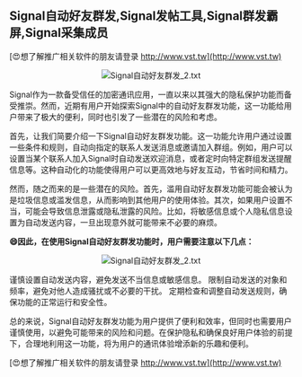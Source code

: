 ## **Signal自动好友群发,Signal发帖工具,Signal群发霸屏,Signal采集成员**

[😍想了解推广相关软件的朋友请登录 http://www.vst.tw](http://www.vst.tw)

 <center><img src="https://vst.tw/MP4/tuiguang/png/0.png" alt="Signal自动好友群发_2.txt"></center>

Signal作为一款备受信任的加密通讯应用，一直以来以其强大的隐私保护功能而备受推崇。然而，近期有用户开始探索Signal中的自动好友群发功能，这一功能给用户带来了极大的便利，同时也引发了一些潜在的风险和考虑。

首先，让我们简要介绍一下Signal自动好友群发功能。这一功能允许用户通过设置一些条件和规则，自动向指定的联系人发送消息或邀请加入群组。例如，用户可以设置当某个联系人加入Signal时自动发送欢迎消息，或者定时向特定群组发送提醒信息等。这种自动化的功能使得用户可以更高效地与好友互动，节省时间和精力。

然而，随之而来的是一些潜在的风险。首先，滥用自动好友群发功能可能会被认为是垃圾信息或滥发信息，从而影响到其他用户的使用体验。其次，如果用户设置不当，可能会导致信息泄露或隐私泄露的风险。比如，将敏感信息或个人隐私信息设置为自动发送内容，一旦出现意外就可能带来不必要的麻烦。

**😄因此，在使用Signal自动好友群发功能时，用户需要注意以下几点：**

 <center><img src="https://vst.tw/MP4/tuiguang/png/0.png" alt="Signal自动好友群发_2.txt"></center>

谨慎设置自动发送内容，避免发送不当信息或敏感信息。
限制自动发送的对象和频率，避免对他人造成骚扰或不必要的干扰。
定期检查和调整自动发送规则，确保功能的正常运行和安全性。

总的来说，Signal自动好友群发功能为用户提供了便利和效率，但同时也需要用户谨慎使用，以避免可能带来的风险和问题。在保护隐私和确保良好用户体验的前提下，合理地利用这一功能，将为用户的通讯体验增添新的乐趣和便利。

[😍想了解推广相关软件的朋友请登录 http://www.vst.tw](http://www.vst.tw)



